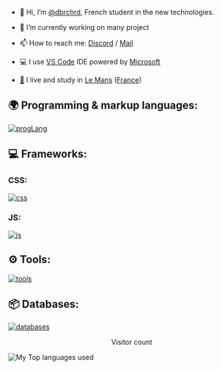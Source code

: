 - 👋 Hi, I’m [@dbrchrd](https://github.com/dbrchrd), French student in the new technologies.


- 🔭 I’m currently working on many project
- 📫 How to reach me: [Discord](https://info-gh.glitch.me/DB_3691_DISCORD_TAG) / [Mail](https://info-gh.glitch.me/DB_5809_MAIL_GH)
- 💻 I use [VS Code](https://code.visualstudio.com) IDE powered by [Microsoft](https://microsoft.com/fr-fr/)
- [🥖](https://fr.wikipedia.org/wiki/Baguette_(pain)) I live and study in [Le Mans](https://fr.wikipedia.org/wiki/Le_Mans) ([France](https://fr.wikipedia.org/wiki/France))


## 🌍 Programming & markup languages:
[![progLang](https://skillicons.dev/icons?i=ts,rust,js,nodejs,html,css,wasm,c,cpp&theme=dark)](https://github.com/dbrchrd)

  
## 💻 Frameworks:

  ### CSS:
  [![css](https://skillicons.dev/icons?i=scss&theme=dark)](https://github.com/dbrchrd)
  
  ### JS:
  [![js](https://skillicons.dev/icons?i=vue,nuxtjs,vite,express,electron&theme=dark)](https://github.com/dbrchrd)
  
## ⚙️ Tools:
  [![tools](https://skillicons.dev/icons?i=git,vscode,atom,regex&theme=dark)](https://github.com/dbrchrd)
  
## 📦 Databases:
 [![databases](https://skillicons.dev/icons?i=mongodb,sqlite&theme=dark)](https://github.com/dbrchrd)

<p align="center"> 
  Visitor count<br>
  <img src="https://profile-counter.glitch.me/dbrchrd/count.svg" alt />
</p>

<!---<
img align="left" alt="My Github Stats" src="https://github-readme-stats.vercel.app/api?username=dbrchrd&show_icons=true&hide_border=true&theme=discord_old_blurple" />
-->
<img align="left" alt="My Top languages used" src="https://github-readme-stats.vercel.app/api/top-langs/?username=dbrchrd&layout=compact&theme=discord_old_blurple" />

<!---
- 👀 I’m interested in ...
- 🌱 I’m currently learning ...
- 💞️ I’m looking to collaborate on ...
- 📫 How to reach me ...
--->
<!---
dbrchrd/dbrchrd is a ✨ special ✨ repository because its `README.md` (this file) appears on your GitHub profile.
You can click the Preview link to take a look at your changes.
--->

